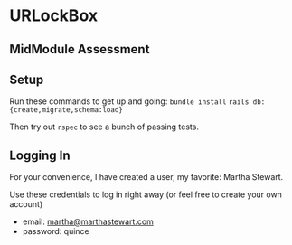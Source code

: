 # URLockBox

## MidModule Assessment

## Setup

Run these commands to get up and going:
 `bundle install`
 `rails db:{create,migrate,schema:load}`

 Then try out `rspec` to see a bunch of passing tests.

## Logging In

For your convenience, I have created a user, my favorite: Martha Stewart.

Use these credentials to log in right away (or feel free to create your own account)
* email: martha@marthastewart.com
* password: quince
